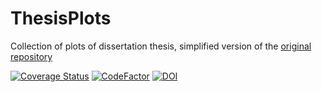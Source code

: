 # ThesisPlots

Collection of plots of dissertation thesis, simplified version of the [original repository](https://github.com/JoranAngevaare/thesis_plots)

[![Coverage Status](https://coveralls.io/repos/github/XAMS-nikhef/thesis_plots/badge.svg?branch=master)](https://coveralls.io/github/XAMS-nikhef/thesis_plots?branch=master)
[![CodeFactor](https://www.codefactor.io/repository/github/XAMS-nikhef/thesis_plots/badge)](https://www.codefactor.io/repository/github/XAMS-nikhef/thesis_plots)
[![DOI](https://zenodo.org/badge/DOI/10.5281/zenodo.6527303.svg)](https://doi.org/10.5281/zenodo.6527303)
